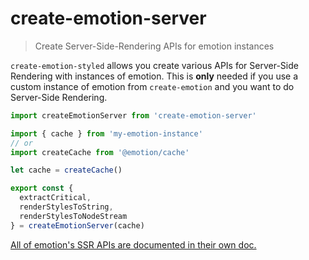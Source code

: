# create-emotion-server

> Create Server-Side-Rendering APIs for emotion instances

`create-emotion-styled` allows you create various APIs for Server-Side Rendering with instances of emotion. This is **only** needed if you use a custom instance of emotion from `create-emotion` and you want to do Server-Side Rendering.

```jsx
import createEmotionServer from 'create-emotion-server'

import { cache } from 'my-emotion-instance'
// or
import createCache from '@emotion/cache'

let cache = createCache()

export const {
  extractCritical,
  renderStylesToString,
  renderStylesToNodeStream
} = createEmotionServer(cache)
```

[All of emotion's SSR APIs are documented in their own doc.](https://emotion.sh/docs/ssr)
